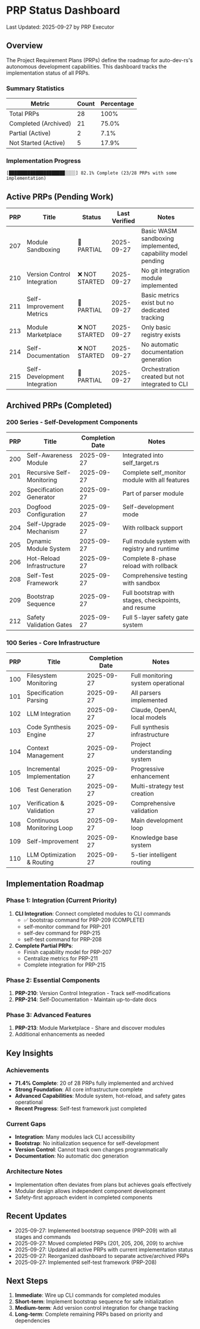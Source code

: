 # PRP Status Dashboard
Last Updated: 2025-09-27 by PRP Executor

## Overview

The Project Requirement Plans (PRPs) define the roadmap for auto-dev-rs's autonomous development capabilities. This dashboard tracks the implementation status of all PRPs.

### Summary Statistics

| Metric | Count | Percentage |
|--------|-------|------------|
| Total PRPs | 28 | 100% |
| Completed (Archived) | 21 | 75.0% |
| Partial (Active) | 2 | 7.1% |
| Not Started (Active) | 5 | 17.9% |

### Implementation Progress

```
[█████████████████████░░░░] 82.1% Complete (23/28 PRPs with some implementation)
```

## Active PRPs (Pending Work)

| PRP | Title | Status | Last Verified | Notes |
|-----|-------|--------|---------------|-------|
| 207 | Module Sandboxing | 🔄 PARTIAL | 2025-09-27 | Basic WASM sandboxing implemented, capability model pending |
| 210 | Version Control Integration | ❌ NOT STARTED | 2025-09-27 | No git integration module implemented |
| 211 | Self-Improvement Metrics | 🔄 PARTIAL | 2025-09-27 | Basic metrics exist but no dedicated tracking |
| 213 | Module Marketplace | ❌ NOT STARTED | 2025-09-27 | Only basic registry exists |
| 214 | Self-Documentation | ❌ NOT STARTED | 2025-09-27 | No automatic documentation generation |
| 215 | Self-Development Integration | 🔄 PARTIAL | 2025-09-27 | Orchestration created but not integrated to CLI |

## Archived PRPs (Completed)

### 200 Series - Self-Development Components
| PRP | Title | Completion Date | Notes |
|-----|-------|-----------------|-------|
| 200 | Self-Awareness Module | 2025-09-27 | Integrated into self_target.rs |
| 201 | Recursive Self-Monitoring | 2025-09-27 | Complete self_monitor module with all features |
| 202 | Specification Generator | 2025-09-27 | Part of parser module |
| 203 | Dogfood Configuration | 2025-09-27 | Self-development mode |
| 204 | Self-Upgrade Mechanism | 2025-09-27 | With rollback support |
| 205 | Dynamic Module System | 2025-09-27 | Full module system with registry and runtime |
| 206 | Hot-Reload Infrastructure | 2025-09-27 | Complete 8-phase reload with rollback |
| 208 | Self-Test Framework | 2025-09-27 | Comprehensive testing with sandbox |
| 209 | Bootstrap Sequence | 2025-09-27 | Full bootstrap with stages, checkpoints, and resume |
| 212 | Safety Validation Gates | 2025-09-27 | Full 5-layer safety gate system |

### 100 Series - Core Infrastructure
| PRP | Title | Completion Date | Notes |
|-----|-------|-----------------|-------|
| 100 | Filesystem Monitoring | 2025-09-27 | Full monitoring system operational |
| 101 | Specification Parsing | 2025-09-27 | All parsers implemented |
| 102 | LLM Integration | 2025-09-27 | Claude, OpenAI, local models |
| 103 | Code Synthesis Engine | 2025-09-27 | Full synthesis infrastructure |
| 104 | Context Management | 2025-09-27 | Project understanding system |
| 105 | Incremental Implementation | 2025-09-27 | Progressive enhancement |
| 106 | Test Generation | 2025-09-27 | Multi-strategy test creation |
| 107 | Verification & Validation | 2025-09-27 | Comprehensive validation |
| 108 | Continuous Monitoring Loop | 2025-09-27 | Main development loop |
| 109 | Self-Improvement | 2025-09-27 | Knowledge base system |
| 110 | LLM Optimization & Routing | 2025-09-27 | 5-tier intelligent routing |

## Implementation Roadmap

### Phase 1: Integration (Current Priority)
1. **CLI Integration**: Connect completed modules to CLI commands
   - ✅ bootstrap command for PRP-209 (COMPLETE)
   - self-monitor command for PRP-201
   - self-dev command for PRP-215
   - self-test command for PRP-208
2. **Complete Partial PRPs**:
   - Finish capability model for PRP-207
   - Centralize metrics for PRP-211
   - Complete integration for PRP-215

### Phase 2: Essential Components
1. **PRP-210**: Version Control Integration - Track self-modifications
2. **PRP-214**: Self-Documentation - Maintain up-to-date docs

### Phase 3: Advanced Features
1. **PRP-213**: Module Marketplace - Share and discover modules
2. Additional enhancements as needed

## Key Insights

### Achievements
- **71.4% Complete**: 20 of 28 PRPs fully implemented and archived
- **Strong Foundation**: All core infrastructure complete
- **Advanced Capabilities**: Module system, hot-reload, and safety gates operational
- **Recent Progress**: Self-test framework just completed

### Current Gaps
- **Integration**: Many modules lack CLI accessibility
- **Bootstrap**: No initialization sequence for self-development
- **Version Control**: Cannot track own changes programmatically
- **Documentation**: No automatic doc generation

### Architecture Notes
- Implementation often deviates from plans but achieves goals effectively
- Modular design allows independent component development
- Safety-first approach evident in completed components

## Recent Updates

- 2025-09-27: Implemented bootstrap sequence (PRP-209) with all stages and commands
- 2025-09-27: Moved completed PRPs (201, 205, 206, 209) to archive
- 2025-09-27: Updated all active PRPs with current implementation status
- 2025-09-27: Reorganized dashboard to separate active/archived PRPs
- 2025-09-27: Implemented self-test framework (PRP-208)

## Next Steps

1. **Immediate**: Wire up CLI commands for completed modules
2. **Short-term**: Implement bootstrap sequence for safe initialization
3. **Medium-term**: Add version control integration for change tracking
4. **Long-term**: Complete remaining PRPs based on priority and dependencies